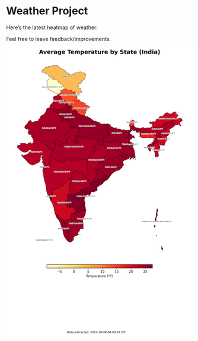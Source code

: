 # Weather Project

Here’s the latest heatmap of weather:

Feel free to leave feedback/improvements.

![India Heatmap](docs/assets/india_heatmap.png?v=E04E89)
